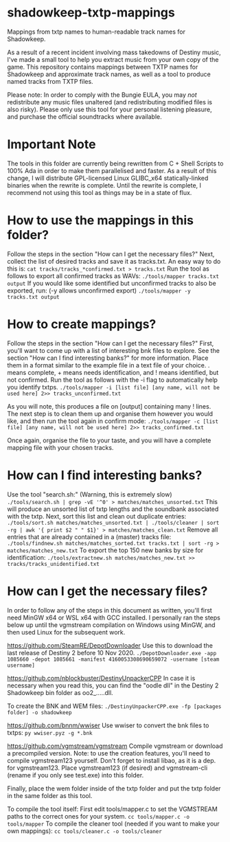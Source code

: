 # shadowkeep-txtp-mappings
Mappings from txtp names to human-readable track names for Shadowkeep.

As a result of a recent incident involving mass takedowns of Destiny music, I've made a small tool to help you extract music from your own copy of the game.
This repository contains mappings between TXTP names for Shadowkeep and approximate track names, as well as a tool to produce named tracks from TXTP files.

Please note: In order to comply with the Bungie EULA, you may _not_ redistribute any music files unaltered (and redistributing modified files is also risky). Please only use this tool for your personal listening pleasure, and purchase the official soundtracks where available.

# Important Note
The tools in this folder are currently being rewritten from C + Shell Scripts to 100% Ada in order to make them parallelised and faster.
As a result of this change, I will distribute GPL-licensed Linux GLIBC_x64 statically-linked binaries when the rewrite is complete.
Until the rewrite is complete, I recommend not using this tool as things may be in a state of flux.

# How to use the mappings in this folder?
Follow the steps in the section "How can I get the necessary files?"
Next, collect the list of desired tracks and save it as tracks.txt.
An easy way to do this is: `cat tracks/tracks_*confirmed.txt > tracks.txt`
Run the tool as follows to export all confirmed tracks as WAVs:
`./tools/mapper tracks.txt output`
If you would like some identified but unconfirmed tracks to also be exported, run: (-y allows unconfirmed export)
`./tools/mapper -y tracks.txt output`

# How to create mappings?
Follow the steps in the section "How can I get the necessary files?"
First, you'll want to come up with a list of interesting bnk files to explore.
See the section "How can I find interesting banks?" for more information.
Place them in a format similar to the example file in a text file of your choice.
. means complete, + means needs identification, and ! means identified, but not confirmed.
Run the tool as follows with the -i flag to automatically help you identify txtps.
`./tools/mapper -i [list file] [any name, will not be used here] 2>> tracks_unconfirmed.txt`

As you will note, this produces a file on [output] containing many ! lines.
The next step is to clean them up and organise them however you would like, and then
run the tool again in confirm mode:
`./tools/mapper -c [list file] [any name, will not be used here] 2>> tracks_confirmed.txt`

Once again, organise the file to your taste, and you will have a complete mapping file with your chosen tracks.

# How can I find interesting banks?
Use the tool "search.sh:" (Warning, this is extremely slow)
`./tools/search.sh | grep -vE '^0' > matches/matches_unsorted.txt`
This will produce an unsorted list of txtp lengths and the soundbank associated with the txtp.
Next, sort this list and clean out duplicate entries:
`./tools/sort.sh matches/matches_unsorted.txt | ./tools/cleaner | sort -rg | awk '{ print $2 " " $1}' > matches/matches_clean.txt`
Remove all entries that are already contained in a (master) tracks file:
`./tools/findnew.sh matches/matches_sorted.txt tracks.txt | sort -rg > matches/matches_new.txt`
To export the top 150 new banks by size for identification:
`./tools/extractnew.sh matches/matches_new.txt >> tracks/tracks_unidentified.txt`

# How can I get the necessary files?
In order to follow any of the steps in this document as written, you'll first need MinGW x64 or WSL x64 with GCC installed.
I personally ran the steps below up until the vgmstream compilation on Windows using MinGW, and then used Linux for the subsequent work.

https://github.com/SteamRE/DepotDownloader
Use this to download the last release of Destiny 2 before 10 Nov 2020.
`./DepotDownloader.exe -app 1085660 -depot 1085661 -manifest 4160053308690659072 -username [steam username] `

https://github.com/nblockbuster/DestinyUnpackerCPP
In case it is necessary when you read this, you can find the "oodle dll" in the Destiny 2 Shadowkeep bin folder as oo2_.....dll.

To create the BNK and WEM files:
`./DestinyUnpackerCPP.exe -fp [packages folder] -o shadowkeep`

https://github.com/bnnm/wwiser
Use wwiser to convert the bnk files to txtps:
`py wwiser.pyz -g *.bnk`

https://github.com/vgmstream/vgmstream
Compile vgmstream or download a precompiled version.
Note: to use the creation features, you'll need to compile vgmstream123 yourself. Don't forget to install libao, as it is a dep. for vgmstream123.
Place vgmstream123 (if desired) and vgmstream-cli (rename if you only see test.exe) into this folder.

Finally, place the wem folder inside of the txtp folder and put the txtp folder in the same folder as this tool.

To compile the tool itself:
First edit tools/mapper.c to set the VGMSTREAM paths to the correct ones for your system.
`cc tools/mapper.c -o tools/mapper`
To compile the cleaner tool (needed if you want to make your own mappings):
`cc tools/cleaner.c -o tools/cleaner`
